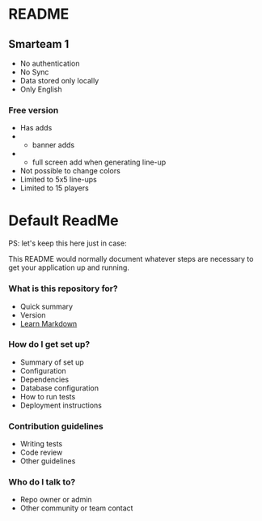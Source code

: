 # README #

## Smarteam 1 ##

* No authentication
* No Sync
* Data stored only locally
* Only English

### Free version ###

* Has adds
* * banner adds
* * full screen add when generating line-up
* Not possible to change colors
* Limited to 5x5 line-ups
* Limited to 15 players

# Default ReadMe #
PS: let's keep this here just in case:

This README would normally document whatever steps are necessary to get your application up and running.

### What is this repository for? ###

* Quick summary
* Version
* [Learn Markdown](https://bitbucket.org/tutorials/markdowndemo)

### How do I get set up? ###

* Summary of set up
* Configuration
* Dependencies
* Database configuration
* How to run tests
* Deployment instructions

### Contribution guidelines ###

* Writing tests
* Code review
* Other guidelines

### Who do I talk to? ###

* Repo owner or admin
* Other community or team contact